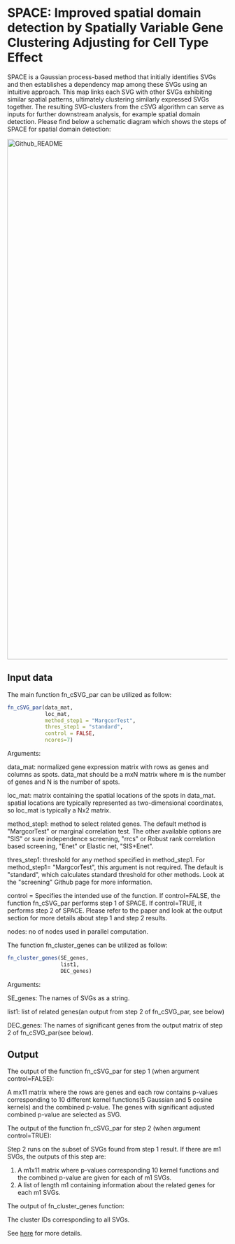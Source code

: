 # SPACE: Improved spatial domain detection by Spatially Variable Gene Clustering Adjusting for Cell Type Effect 

SPACE is a Gaussian process-based method that initially identifies SVGs and then establishes a dependency map among these SVGs using an intuitive approach. This map links each SVG with other SVGs exhibiting similar spatial patterns, ultimately clustering similarly expressed SVGs together. The resulting SVG-clusters from the cSVG algorithm can serve as inputs for further downstream analysis, for example spatial domain detection. 
Please find below a schematic diagram which shows the steps of SPACE for spatial domain detection:


<img width="1189" alt="Github_README" src="https://github.com/wangjr03/SPACE/assets/73495177/1dfe3d5d-996f-498d-9f45-ded17fd486c5">

## Input data

The main function fn_cSVG_par can be utilized as follow:

``` r
fn_cSVG_par(data_mat,
            loc_mat,
            method_step1 = "MargcorTest",
            thres_step1 = "standard",
            control = FALSE,
            ncores=7)
```

Arguments:

data_mat: normalized gene expression matrix with rows as genes and columns as spots. data_mat should be a mxN matrix where m is the number of genes and N is the number of spots.

loc_mat: matrix containing the spatial locations of the spots in data_mat. spatial locations are typically represented as two-dimensional coordinates, so loc_mat is typically a Nx2 matrix. 

method_step1: method to select related genes. The default method is "MargcorTest" or marginal correlation test. The other available options are "SIS" or sure independence screening, "rrcs" or Robust rank correlation based screening, "Enet" or Elastic net, "SIS+Enet".  

thres_step1: threshold for any method specified in method_step1. For method_step1= "MargcorTest", this argument is not required. The default is "standard", which calculates standard threshold for other methods. Look at the "screening" Github page for more information.

control = Specifies the intended use of the function. If control=FALSE, the function fn_cSVG_par performs step 1 of SPACE. If control=TRUE, it performs step 2 of SPACE. Please refer to the paper and look at the output section for more details about step 1 and step 2 results.

nodes: no of nodes used in parallel computation.

The function fn_cluster_genes can be utilized as follow:

``` r
fn_cluster_genes(SE_genes,
                 list1,
                 DEC_genes)
```

Arguments:

SE_genes: The names of SVGs as a string. 

list1: list of related genes(an output from step 2 of fn_cSVG_par, see below) 

DEC_genes: The names of significant genes from the output matrix of step 2 of fn_cSVG_par(see below).  


## Output

The output of the function fn_cSVG_par for step 1 (when argument control=FALSE):

A mx11 matrix where the rows are genes and each row contains p-values corresponding to 10 different kernel functions(5 Gaussian and 5 cosine kernels) and the combined p-value. The genes with significant adjusted combined p-value are selected as SVG. 

The output of the function fn_cSVG_par for step 2 (when argument control=TRUE):

Step 2 runs on the subset of SVGs found from step 1 result. If there are m1 SVGs, the outputs of this step are:
1. A m1x11 matrix where p-values corresponding 10 kernel functions and the combined p-value are given for each of m1 SVGs.
2. A list of length m1 containing information about the related genes for each m1 SVGs.

The output of fn_cluster_genes function:

The cluster IDs corresponding to all SVGs.


See [here] for more details.

[here]: https://github.com/wangjr03/SPACE/blob/main/Simulation/Simulation.md
